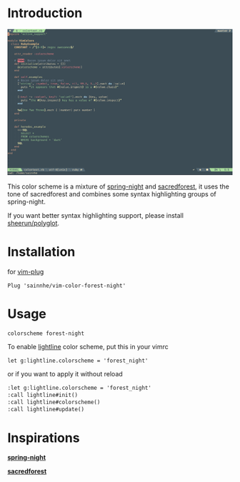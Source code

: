 # Introduction

![](./screenshots/forest_night.png)

This color scheme is a mixture of [spring-night](https://github.com/rhysd/vim-color-spring-night) and [sacredforest](https://github.com/KKPMW/sacredforest-vim), it uses the tone of sacredforest and combines some syntax highlighting groups of spring-night.

If you want better syntax highlighting support, please install [sheerun/polyglot](https://github.com/sheerun/vim-polyglot).

# Installation

for [vim-plug](https://github.com/junegunn/vim-plug)

```vim
Plug 'sainnhe/vim-color-forest-night'
```

# Usage

```vim
colorscheme forest-night
```

To enable [lightline](https://github.com/itchyny/lightline.vim) color scheme, put this in your vimrc

```vim
let g:lightline.colorscheme = 'forest_night'
```

or if you want to apply it without reload

```vim
:let g:lightline.colorscheme = 'forest_night'
:call lightline#init()
:call lightline#colorscheme()
:call lightline#update()
```

# Inspirations

**[spring-night](https://github.com/rhysd/vim-color-spring-night)**

**[sacredforest](https://github.com/KKPMW/sacredforest-vim)**
